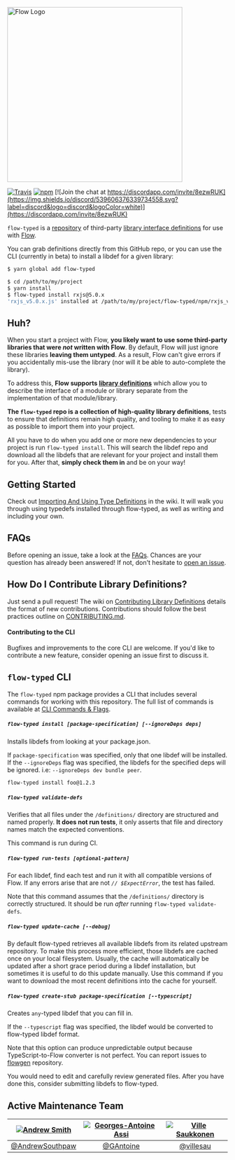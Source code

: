 <img
  alt="Flow Logo"
  src="https://raw.githubusercontent.com/flow-typed/flow-typed/master/flow-typed-logo.png"
  width="400"
/>

[![Travis](https://img.shields.io/travis/flow-typed/flow-typed.svg)](https://travis-ci.org/flow-typed/flow-typed) [![npm](https://img.shields.io/npm/dm/flow-typed.svg)](https://www.npmjs.com/package/flow-typed)
[![Join the chat at https://discordapp.com/invite/8ezwRUK](https://img.shields.io/discord/539606376339734558.svg?label=discord&logo=discord&logoColor=white)](https://discordapp.com/invite/8ezwRUK)

`flow-typed` is a [repository](https://github.com/flow-typed/flow-typed/tree/master/definitions) of third-party
[library interface definitions](https://flow.org/en/docs/libdefs)
for use with [Flow](http://flow.org).

You can grab definitions directly from this GitHub repo, or you can use the CLI (currently in beta) to install a libdef for a given library:
```bash
$ yarn global add flow-typed

$ cd /path/to/my/project
$ yarn install
$ flow-typed install rxjs@5.0.x
'rxjs_v5.0.x.js' installed at /path/to/my/project/flow-typed/npm/rxjs_v5.0.x.js
```

## Huh?

When you start a project with Flow, **you likely want to use some third-party
libraries that were *not* written with Flow**. By default, Flow will just ignore
these libraries **leaving them untyped**. As a result, Flow can't give errors if
you accidentally mis-use the library (nor will it be able to auto-complete the
library).

To address this, **Flow supports
[library definitions](https://flow.org/en/docs/libdefs)** which allow
you to describe the interface of a module or library separate from the
implementation of that module/library.

**The `flow-typed` repo is a collection of high-quality library definitions**,
tests to ensure that definitions remain high quality, and tooling to make it
as easy as possible to import them into your project.

All you have to do when you add one or more new dependencies to your project
is run `flow-typed install`. This will search the libdef repo and download all
the libdefs that are relevant for your project and install them for you. After
that, **simply check them in** and be on your way!

## Getting Started

Check out [Importing And Using Type Definitions](https://github.com/flow-typed/flow-typed/wiki/Importing-And-Using-Type-Definitions)
in the wiki. It will walk you through using typedefs installed through flow-typed,
as well as writing and including your own.

## FAQs

Before opening an issue, take a look at the [FAQs](https://github.com/flow-typed/flow-typed/wiki/FAQs).
Chances are your question has already been answered! If not, don't hesitate to
[open an issue](https://github.com/flow-typed/flow-typed/issues/new).

## How Do I Contribute Library Definitions?

Just send a pull request! The wiki on
[Contributing Library Definitions](https://github.com/flow-typed/flow-typed/wiki/Contributing-Library-Definitions)
details the format of new contributions. Contributions should follow the best practices outline on
[CONTRIBUTING.md](https://github.com/flow-typed/flow-typed/blob/master/CONTRIBUTING.md).

#### Contributing to the CLI

Bugfixes and improvements to the core CLI are welcome. If you'd like to contribute
a new feature, consider opening an issue first to discuss it.

## `flow-typed` CLI

The `flow-typed` npm package provides a CLI that includes several commands for
working with this repository. The full list of commands is available at
[CLI Commands & Flags](https://github.com/flow-typed/flow-typed/wiki/CLI-Commands-and-Flags).

##### `flow-typed install [package-specification] [--ignoreDeps deps]`

Installs libdefs from looking at your package.json.

If `package-specification` was specified, only that one libdef will be installed.
If the `--ignoreDeps` flag was specified, the libdefs for the specified deps will be ignored. i.e: `--ignoreDeps dev bundle peer`.

```bash
flow-typed install foo@1.2.3
```

##### `flow-typed validate-defs`

Verifies that all files under the `/definitions/` directory are structured and
named properly. **It does not run tests**, it only asserts that file and
directory names match the expected conventions.

This command is run during CI.

##### `flow-typed run-tests [optional-pattern]`

For each libdef, find each test and run it with all compatible versions of Flow.
If any errors arise that are not *`// $ExpectError`*, the test has failed.

Note that this command assumes that the `/definitions/` directory is correctly
structured. It should be run *after* running `flow-typed validate-defs`.

##### `flow-typed update-cache [--debug]`

By default flow-typed retrieves all available libdefs from its related upstream
repository. To make this process more efficient, those libdefs are cached once
on your local filesystem. Usually, the cache will automatically be updated after
a short grace period during a libdef installation, but sometimes it is useful to
do this update manually. Use this command if you want to download the most
recent definitions into the cache for yourself.

##### `flow-typed create-stub package-specification [--typescript]`

Creates `any`-typed libdef that you can fill in.

If the `--typescript` flag was specified, the libdef would be converted to flow-typed libdef format.

Note that this option can produce unpredictable output because TypeScript-to-Flow converter is not perfect.
You can report issues to [flowgen](https://github.com/joarwilk/flowgen) repository.

You would need to edit and carefully review generated files.
After you have done this, consider submitting libdefs to flow-typed.

## Active Maintenance Team

[![Andrew Smith](https://github.com/andrewsouthpaw.png?size=100)](https://github.com/andrewsouthpaw) | [![Georges-Antoine Assi](https://github.com/gantoine.png?size=100)](https://github.com/gantoine) | [![Ville Saukkonen](https://github.com/villesau.png?size=100)](https://github.com/villesau)
:---:|:---:|:---:
[@AndrewSouthpaw](https://github.com/andrewsouthpaw) | [@GAntoine](https://github.com/gantoine) | [@villesau](https://github.com/villesau)
